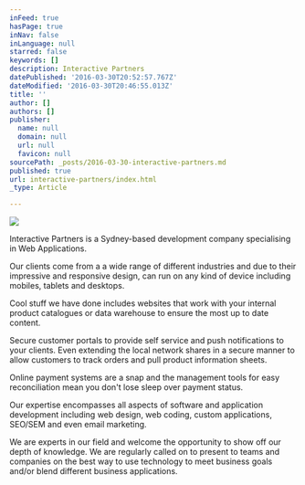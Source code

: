 ```yaml
---
inFeed: true
hasPage: true
inNav: false
inLanguage: null
starred: false
keywords: []
description: Interactive Partners
datePublished: '2016-03-30T20:52:57.767Z'
dateModified: '2016-03-30T20:46:55.013Z'
title: ''
author: []
authors: []
publisher:
  name: null
  domain: null
  url: null
  favicon: null
sourcePath: _posts/2016-03-30-interactive-partners.md
published: true
url: interactive-partners/index.html
_type: Article

---
```

![](https://the-grid-user-content.s3-us-west-2.amazonaws.com/4e431d27-0851-4391-882c-35dcb7c0f33b.png)

Interactive Partners is a Sydney-based development company specialising in Web Applications. 

Our clients come from a a wide range of different industries and due to their impressive and responsive design, can run on any kind of device including mobiles, tablets and desktops. 

Cool stuff we have done includes websites that work with your internal product catalogues or data warehouse to ensure the most up to date content.

Secure customer portals to provide self service and push notifications to your clients. Even extending the local network shares in a secure manner to allow customers to track orders and pull product information sheets.

Online payment systems are a snap and the management tools for easy reconciliation mean you don't lose sleep over payment status.

Our expertise encompasses all aspects of software and application development including web design, web coding, custom applications, SEO/SEM and even email marketing. 

We are experts in our field and welcome the opportunity to show off our depth of knowledge. We are regularly called on to present to teams and companies on the best way to use technology to meet business goals and/or blend different business applications.